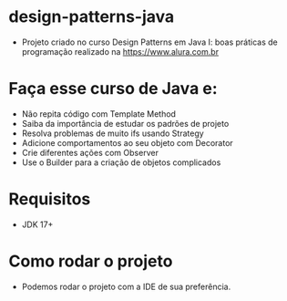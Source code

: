# design-patterns-java

- Projeto criado no curso <a>Design Patterns em Java I: boas práticas de programação</a> realizado na <a>https://www.alura.com.br</a>

# Faça esse curso de Java e:
- Não repita código com Template Method
- Saiba da importância de estudar os padrões de projeto
- Resolva problemas de muito ifs usando Strategy
- Adicione comportamentos ao seu objeto com Decorator
- Crie diferentes ações com Observer
- Use o Builder para a criação de objetos complicados

# Requisitos
- JDK 17+

# Como rodar o projeto

- Podemos rodar o projeto com a IDE de sua preferência.


